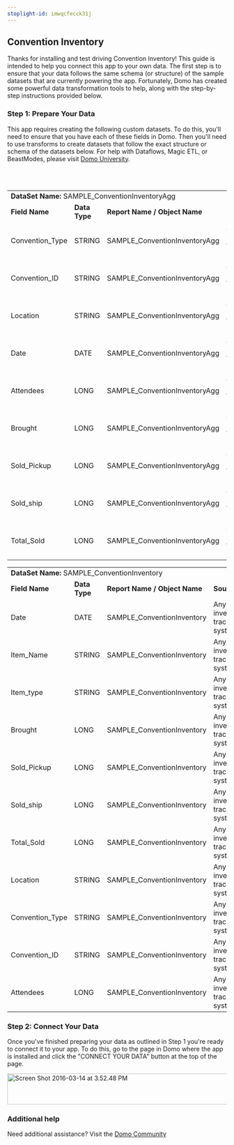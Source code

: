 ```yaml
---
stoplight-id: imwqcfecck31j
---
```


<div class="col-md-12 content-panel">
                <h2>Convention Inventory</h2>
                <p></p><p>Thanks for installing and test driving <span id="title">Convention Inventory</span>! This guide is intended to help you connect this app to your own data. The first step is to ensure that your data follows the same schema (or structure) of the sample datasets that are currently powering the app. Fortunately, Domo has created some powerful data transformation tools to help, along with the step-by-step instructions provided below.</p><div class="doc-row" id="Step%201:%20Identify%20Required%20Data%20Fields"><h3 class="doc-row-title">Step 1: Prepare Your Data</h3><div class="small-pad-bottom"><p>This app requires creating the following custom datasets. To do this, you'll need to ensure that you have each of these fields in Domo. Then you'll need to use transforms to create datasets that follow the exact structure or schema of the datasets below. For help with Dataflows, Magic ETL, or BeastModes, please visit <a href="https://university.domo.com/" target="_blank">Domo University</a>.</p></div>
                <br><br>
                <div id="custom-data-container"><table id="SAMPLE_ConventionInventoryAgg"><tbody><tr><td colspan="6"><strong>DataSet Name:</strong> <span class="value">SAMPLE_ConventionInventoryAgg</span></td></tr><!--tr>    <td colspan="6"></td></tr--><tr><td><strong>Field Name</strong></td><td><strong>Data Type</strong></td><td><strong>Report Name / Object Name</strong></td><td><strong>Source </strong></td><td colspan="2"><strong>Description of Field</strong></td></tr><tr><td>Convention_Type</td><td>STRING</td><td>SAMPLE_ConventionInventoryAgg</td><td>Any inventory tracking system</td><td colspan="2">Convention type</td></tr><tr><td>Convention_ID</td><td>STRING</td><td>SAMPLE_ConventionInventoryAgg</td><td>Any inventory tracking system</td><td colspan="2">Convention ID number</td></tr><tr><td>Location</td><td>STRING</td><td>SAMPLE_ConventionInventoryAgg</td><td>Any inventory tracking system</td><td colspan="2">Location</td></tr><tr><td>Date</td><td>DATE</td><td>SAMPLE_ConventionInventoryAgg</td><td>Any inventory tracking system</td><td colspan="2">Date tracked</td></tr><tr><td>Attendees</td><td>LONG</td><td>SAMPLE_ConventionInventoryAgg</td><td>Any inventory tracking system</td><td colspan="2">Attendees</td></tr><tr><td>Brought</td><td>LONG</td><td>SAMPLE_ConventionInventoryAgg</td><td>Any inventory tracking system</td><td colspan="2">Number of items brought</td></tr><tr><td>Sold_Pickup</td><td>LONG</td><td>SAMPLE_ConventionInventoryAgg</td><td>Any inventory tracking system</td><td colspan="2">Number of Item Pickups</td></tr><tr><td>Sold_ship</td><td>LONG</td><td>SAMPLE_ConventionInventoryAgg</td><td>Any inventory tracking system</td><td colspan="2">Number of Items Sold</td></tr><tr><td>Total_Sold</td><td>LONG</td><td>SAMPLE_ConventionInventoryAgg</td><td>Any inventory tracking system</td><td colspan="2">Total amount of inventory sold</td></tr></tbody></table><table id="SAMPLE_ConventionInventory"><tbody><tr><td colspan="6"><strong>DataSet Name:</strong> <span class="value">SAMPLE_ConventionInventory</span></td></tr><!--tr>    <td colspan="6"></td></tr--><tr><td><strong>Field Name</strong></td><td><strong>Data Type</strong></td><td><strong>Report Name / Object Name</strong></td><td><strong>Source </strong></td><td colspan="2"><strong>Description of Field</strong></td></tr><tr><td>Date</td><td>DATE</td><td>SAMPLE_ConventionInventory</td><td>Any inventory tracking system</td><td colspan="2">Date tracked</td></tr><tr><td>Item_Name</td><td>STRING</td><td>SAMPLE_ConventionInventory</td><td>Any inventory tracking system</td><td colspan="2">Name of items</td></tr><tr><td>Item_type</td><td>STRING</td><td>SAMPLE_ConventionInventory</td><td>Any inventory tracking system</td><td colspan="2">Type of items</td></tr><tr><td>Brought</td><td>LONG</td><td>SAMPLE_ConventionInventory</td><td>Any inventory tracking system</td><td colspan="2">Number of items brought</td></tr><tr><td>Sold_Pickup</td><td>LONG</td><td>SAMPLE_ConventionInventory</td><td>Any inventory tracking system</td><td colspan="2">Number of Item Pickups</td></tr><tr><td>Sold_ship</td><td>LONG</td><td>SAMPLE_ConventionInventory</td><td>Any inventory tracking system</td><td colspan="2">Number of Items Sold</td></tr><tr><td>Total_Sold</td><td>LONG</td><td>SAMPLE_ConventionInventory</td><td>Any inventory tracking system</td><td colspan="2">Total amount of inventory sold</td></tr><tr><td>Location</td><td>STRING</td><td>SAMPLE_ConventionInventory</td><td>Any inventory tracking system</td><td colspan="2">Location</td></tr><tr><td>Convention_Type</td><td>STRING</td><td>SAMPLE_ConventionInventory</td><td>Any inventory tracking system</td><td colspan="2">Convention type</td></tr><tr><td>Convention_ID</td><td>STRING</td><td>SAMPLE_ConventionInventory</td><td>Any inventory tracking system</td><td colspan="2">Convention ID number</td></tr><tr><td>Attendees</td><td>LONG</td><td>SAMPLE_ConventionInventory</td><td>Any inventory tracking system</td><td colspan="2">Attendees</td></tr></tbody></table><div class="doc-row medium-pad-top">
                <h3 class="doc-row-title">Step 2: Connect Your Data</h3>
                <div class="small-pad-bottom">
                    <p>Once you've finished preparing your data as outlined in Step 1 you're ready to connect it to your app. To do this, go to the page in Domo where the app is installed and click the "CONNECT YOUR DATA" button at the top of the page.</p>
                    <p class="small-pad">
                    <img class="alignnone size-full wp-image-1207" src="https://s3.amazonaws.com/development.domo.com/wp-content/uploads/2016/03/14155707/Screen-Shot-2016-03-14-at-3.52.48-PM1.png" alt="Screen Shot 2016-03-14 at 3.52.48 PM" width="1158" height="71">
                    </p>
                    <div id="ooyalaplayer-IyYTc1MjE61NwLdtrxXvZuhH-dSGbWnR" class="ooyalaplayer"></div>
                    <script>
                        OO.ready(function() {
                            OO.Player.create("ooyalaplayer-IyYTc1MjE61NwLdtrxXvZuhH-dSGbWnR", "IyYTc1MjE61NwLdtrxXvZuhH-dSGbWnR", {
                                height: 380
                            });
                        });
                    </script>
                </div>
                <h3 class="doc-row-title">Additional help</h3>
                <div class="small-pad-bottom">
                    <p>Need additional assistance? Visit the <a href="https://dojo.domo.com">Domo Community</a></p>
                </div>
            </div></div></div><p></p>            </div>